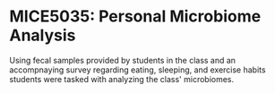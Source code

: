 # MICE5035: Personal Microbiome Analysis
Using fecal samples provided by students in the class and an accompnaying survey regarding eating, sleeping, and exercise habits students were tasked with analyzing the class' microbiomes.

